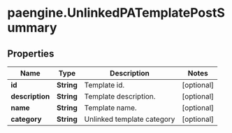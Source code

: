 # paengine.UnlinkedPATemplatePostSummary

## Properties

Name | Type | Description | Notes
------------ | ------------- | ------------- | -------------
**id** | **String** | Template id. | [optional] 
**description** | **String** | Template description. | [optional] 
**name** | **String** | Template name. | [optional] 
**category** | **String** | Unlinked template category | [optional] 



